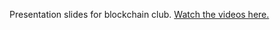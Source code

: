 Presentation slides for blockchain club. [Watch the videos here.](https://www.youtube.com/playlist?list=PLWUFvhKuc_5sf6xhDONTEPOyrDtEn3wwm)
